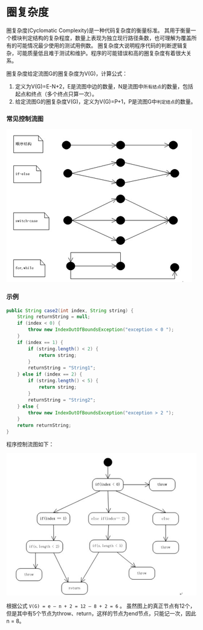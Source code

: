 圈复杂度
===

圈复杂度(Cyclomatic Complexity)是一种代码复杂度的衡量标准。
其用于衡量一个模块判定结构的复杂程度，数量上表现为独立现行路径条数，也可理解为覆盖所有的可能情况最少使用的测试用例数。
圈复杂度大说明程序代码的判断逻辑复杂，可能质量低且难于测试和维护。程序的可能错误和高的圈复杂度有着很大关系。

圈复杂度给定流图G的圈复杂度为V(G)，计算公式：

1. 定义为V(G)=E-N+2，E是流图中边的数量，N是流图中`所有结点`的数量，包括起点和终点（多个终点只算一次）。
3. 给定流图G的圈复杂度V(G)，定义为V(G)=P+1，P是流图G中`判定结点`的数量。


### 常见控制流图

![Alt text](img/1.3.1.jpg)


### 示例

```java
public String case2(int index, String string) {
    String returnString = null;
    if (index < 0) {
        throw new IndexOutOfBoundsException("exception < 0 ");
    }
    if (index == 1) {
        if (string.length() < 2) {
            return string;
        }
        returnString = "String1";
    } else if (index == 2) {
        if (string.length() < 5) {
            return string;
        }
        returnString = "String2";
    } else {
        throw new IndexOutOfBoundsException("exception > 2 ");
    }
    return returnString;
}
```

程序控制流图如下：


![Alt text](img/1.3.2.jpg)


根据公式 `V(G) = e – n + 2 = 12 – 8 + 2 = 6` 。
虽然图上的真正节点有12个，但是其中有5个节点为throw、return，这样的节点为end节点，只能记一次，因此n = 8。
